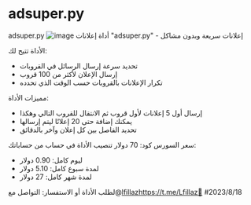 # adsuper.py
adsuper.py
![image](https://github.com/lfillaz/adsuper.py/assets/114345508/de9ee20b-4214-49b6-8c55-5af6edb41363)
أداة إعلانات "adsuper.py" - إعلانات سريعة وبدون مشاكل

الأداة تتيح لك:
- تحديد سرعة إرسال الرسائل في القروبات
- إرسال الإعلان لأكثر من 100 قروب
- تكرار الإعلانات بالقروبات حسب الوقت الذي تحدده

مميزات الأداة:
- إرسال أول 5 إعلانات لأول قروب ثم الانتقال للقروب التالي وهكذا
- يمكنك إضافة حتى 20 إعلانًا ليتم إرسالها
- تحديد الفاصل بين كل إعلان وآخر بالدقائق

سعر السورس كود: 70 دولار
تنصيب الأداة في حساب من حساباتك:
- ليوم كامل: 0.90 دولار
- لمدة سبوع كامل: 5.10 دولار
- لمدة شهر كامل: 27 دولار

لطلب الأداة أو الاستفسار:
التواصل مع@[lfillaz](https://t.me/Lfillaz)https://t.me/Lfillaz🔧
#2023/8/18
